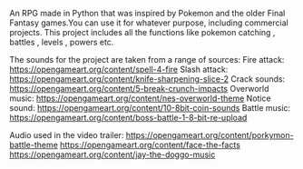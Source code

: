 An RPG made in Python that was inspired by Pokemon and the older Final Fantasy games.You can use it for whatever purpose, including commercial projects.
This project includes all the functions like pokemon catching , battles , levels , powers etc.


The sounds for the project are taken from a range of sources: Fire attack: https://opengameart.org/content/spell-4-fire Slash attack: https://opengameart.org/content/knife-sharpening-slice-2 Crack sounds: https://opengameart.org/content/5-break-crunch-impacts Overworld music: https://opengameart.org/content/nes-overworld-theme Notice sound: https://opengameart.org/content/10-8bit-coin-sounds Battle music: https://opengameart.org/content/boss-battle-1-8-bit-re-upload

Audio used in the video trailer: https://opengameart.org/content/porkymon-battle-theme https://opengameart.org/content/face-the-facts https://opengameart.org/content/jay-the-doggo-music


